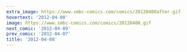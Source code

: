```yaml
---
extra_image: https://www.smbc-comics.com/comics/20120408after.gif
hovertext: '2012-04-08'
image: https://www.smbc-comics.com/comics/20120408.gif
next_comic: '2012-04-09'
prev_comic: '2012-04-07'
title: '2012-04-08'
---
```



